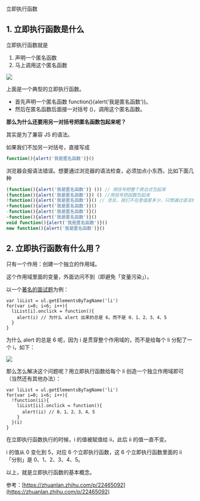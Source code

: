 
立即执行函数

## 1. 立即执行函数是什么

立即执行函数就是

1.  声明一个匿名函数
2.  马上调用这个匿名函数

![](https://pic3.zhimg.com/80/d043f5554b4db3baf464606c15ab4c06_720w.png)

上面是一个典型的立即执行函数。

-   首先声明一个匿名函数 function(){alert(‘我是匿名函数’)}。
-   然后在匿名函数后面接一对括号 ()，调用这个匿名函数。

**那么为什么还要用另一对括号把匿名函数包起来呢？**

其实是为了兼容 JS 的语法。

如果我们不加另一对括号，直接写成

```js
function(){alert('我是匿名函数')}()
```

浏览器会报语法错误。想要通过浏览器的语法检查，必须加点小东西，比如下面几种

```js
(function(){alert('我是匿名函数')} ()) // 用括号把整个表达式包起来
(function(){alert('我是匿名函数')}) () //用括号把函数包起来
!function(){alert('我是匿名函数')}() // 求反，我们不在意值是多少，只想通过语法检查。
+function(){alert('我是匿名函数')}()
-function(){alert('我是匿名函数')}()
~function(){alert('我是匿名函数')}()
void function(){alert('我是匿名函数')}()
new function(){alert('我是匿名函数')}()

```

## 2. 立即执行函数有什么用？

只有一个作用：创建一个独立的作用域。

这个作用域里面的变量，外面访问不到（即避免「变量污染」）。

以一个[著名的面试题](https://link.zhihu.com/?target=http%3A//js.jirengu.com/didu/1)为例：

```text
var liList = ul.getElementsByTagName('li')
for(var i=0; i<6; i++){
  liList[i].onclick = function(){
    alert(i) // 为什么 alert 出来的总是 6，而不是 0、1、2、3、4、5
  }
}

```

为什么 alert 的总是 6 呢，因为 i 是贯穿整个作用域的，而不是给每个 li 分配了一个 i，如下：

![](https://pic1.zhimg.com/80/d9da14084ed79b36d947bf68dda96074_720w.png)

那么怎么解决这个问题呢？用立即执行函数给每个 li 创造一个独立作用域即可（当然还有其他办法）：

```text
var liList = ul.getElementsByTagName('li')
for(var i=0; i<6; i++){
  !function(ii){
    liList[ii].onclick = function(){
      alert(ii) // 0、1、2、3、4、5
    }
  }(i)
}

```

在立即执行函数执行的时候，i 的值被赋值给 ii，此后 ii 的值一直不变。

i 的值从 0 变化到 5，对应 6 个立即执行函数，这 6 个立即执行函数里面的 ii 「分别」是 0、1、2、3、4、5。

以上，就是立即执行函数的基本概念。

参考：[https://zhuanlan.zhihu.com/p/22465092](https://zhuanlan.zhihu.com/p/22465092)
<!--stackedit_data:
eyJoaXN0b3J5IjpbNzA2MTAyODUzXX0=
-->